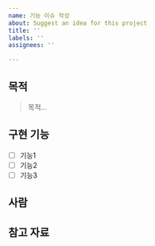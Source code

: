 ```yaml
---
name: 기능 이슈 작성
about: Suggest an idea for this project
title: ''
labels: ''
assignees: ''

---
```


## 목적
> 목적...

## 구현 기능
- [ ] 기능1
- [ ] 기능2
- [ ] 기능3

## 사람

## 참고 자료
